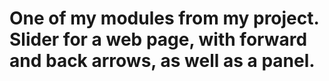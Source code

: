 # One of my modules from my project. Slider for a web page, with forward and back arrows, as well as a panel.
